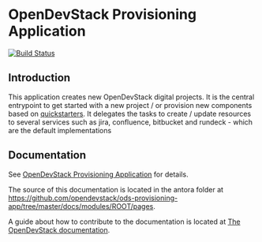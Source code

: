 # OpenDevStack Provisioning Application

[![Build Status](https://travis-ci.com/opendevstack/ods-provisioning-app.svg?branch=master)](https://travis-ci.com/opendevstack/ods-provisioning-app)

## Introduction
This application creates new OpenDevStack digital projects. It is the central entrypoint to get started with a new project / or provision new components based on [quickstarters](https://github.com/opendevstack/ods-project-quickstarters).
It delegates the tasks to create / update resources to several services such as jira, confluence, bitbucket and rundeck - which are the default implementations

## Documentation

See [OpenDevStack Provisioning Application](https://www.opendevstack.org/ods-documentation/ods-provisioning-app/latest/index.html) for details.

The source of this documentation is located in the antora folder at https://github.com/opendevstack/ods-provisioning-app/tree/master/docs/modules/ROOT/pages.

A guide about how to contribute to the documentation is located at [The OpenDevStack documentation](https://www.opendevstack.org/ods-documentation/common/latest/documentation.html). 